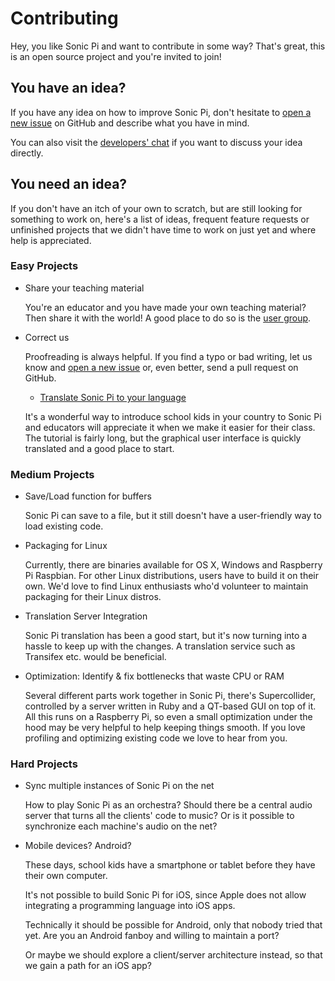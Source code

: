 # Contributing

Hey, you like Sonic Pi and want to contribute in some way?
That's great, this is an open source project and you're invited to join!

## You have an idea?

If you have any idea on how to improve Sonic Pi, don't hesitate to
[open a new issue](https://github.com/samaaron/sonic-pi/issues) on
GitHub and describe what you have in mind.

You can also visit the
[developers' chat](https://gitter.im/samaaron/sonic-pi) if you want
to discuss your idea directly.

## You need an idea?

If you don't have an itch of your own to scratch, but are still looking
for something to work on, here's a list of ideas, frequent feature
requests or unfinished projects that we didn't have time to work on just
yet and where help is appreciated.

### Easy Projects

- Share your teaching material
  
  You're an educator and you have made your own teaching material?
  Then share it with the world! A good place to do so is the
  [user group](https://groups.google.com/forum/#!forum/sonic-pi).

- Correct us
  
  Proofreading is always helpful. If you find a typo or bad writing,
  let us know and [open a new issue](https://github.com/samaaron/sonic-pi/issues)
  or, even better, send a pull request on GitHub.
  
  - [Translate Sonic Pi to your language](https://github.com/samaaron/sonic-pi/blob/master/TRANSLATION.md)
  
  It's a wonderful way to introduce school kids in your country to
  Sonic Pi and educators will appreciate it when we make it easier for
  their class. The tutorial is fairly long, but the graphical user
  interface is quickly translated and a good place to start.

### Medium Projects

- Save/Load function for buffers
  
  Sonic Pi can save to a file, but it still doesn't have a user-friendly
  way to load existing code.

- Packaging for Linux

  Currently, there are binaries available for OS X, Windows and
  Raspberry Pi Raspbian. For other Linux distributions, users have to
  build it on their own. We'd love to find Linux enthusiasts who'd
  volunteer to maintain packaging for their Linux distros.
  
- Translation Server Integration
  
  Sonic Pi translation has been a good start, but it's now turning into
  a hassle to keep up with the changes. A translation service such as
  Transifex etc. would be beneficial.

- Optimization: Identify & fix bottlenecks that waste CPU or RAM
  
  Several different parts work together in Sonic Pi, there's
  Supercollider, controlled by a server written in Ruby and
  a QT-based GUI on top of it. All this runs on a Raspberry Pi, so even
  a small optimization under the hood may be very helpful to help
  keeping things smooth. If you love profiling and optimizing existing
  code we love to hear from you.
  
### Hard Projects

- Sync multiple instances of Sonic Pi on the net
  
  How to play Sonic Pi as an orchestra? Should there be a central
  audio server that turns all the clients' code to music? Or is it
  possible to synchronize each machine's audio on the net?
  
- Mobile devices? Android?
  
  These days, school kids have a smartphone or tablet before they have
  their own computer.
  
  It's not possible to build Sonic Pi for iOS, since Apple does not
  allow integrating a programming language into iOS apps.
  
  Technically it should be possible for Android, only that nobody
  tried that yet. Are you an Android fanboy and willing to maintain a
  port?
  
  Or maybe we should explore a client/server architecture instead, so
  that we gain a path for an iOS app?
